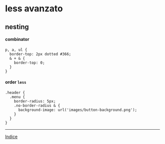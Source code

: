 # less avanzato

## nesting

#### combinator

```less
p, a, ul {
  border-top: 2px dotted #366;
  & + & {
    border-top: 0;
  }
}
```

#### order `less`

```less
.header {
  .menu {
    border-radius: 5px;
    .no-border-radius & {
      background-image: url('images/button-background.png');
    }
  }
}
```

---

[Indice](README.md#lezioni)
